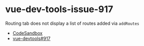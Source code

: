 # vue-dev-tools-issue-917

Routing tab does not display a list of routes added via `addRoutes`

* [CodeSandbox](https://codesandbox.io/s/github/maxim-usikov/vue-router-issue-917)
* [vue-devtools#917](https://github.com/vuejs/vue-devtools/issues/917)
